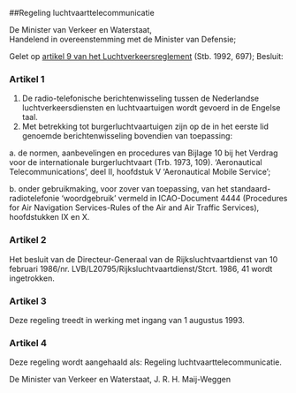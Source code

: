 <meta http-equiv='Content-Type' content='text/html; charset=utf-8' />

##Regeling luchtvaarttelecommunicatie

De Minister van Verkeer en Waterstaat,  
Handelend in overeenstemming met de Minister van Defensie;

Gelet op [artikel 9 van het Luchtverkeersreglement](../../../../AMvB/luchtverkeersreglement/BWBR0005775/README.md) (Stb. 1992, 697);
Besluit:    

### Artikel  1  

1.  De radio-telefonische berichtenwisseling tussen de Nederlandse luchtverkeersdiensten en luchtvaartuigen wordt gevoerd in de Engelse taal.   
2.  Met betrekking tot burgerluchtvaartuigen zijn op de in het eerste lid genoemde berichtenwisseling bovendien van toepassing: 

a. de normen, aanbevelingen en procedures van Bijlage 10 bij het Verdrag voor de internationale burgerluchtvaart (Trb. 1973, 109). ‘Aeronautical Telecommunications’, deel II, hoofdstuk V ‘Aeronautical Mobile Service’; 

b. onder gebruikmaking, voor zover van toepassing, van het standaard-radiotelefonie ‘woordgebruik’ vermeld in ICAO-Document 4444 (Procedures for Air Navigation Services-Rules of the Air and Air Traffic Services), hoofdstukken IX en X.   

### Artikel  2  

Het besluit van de Directeur-Generaal van de Rijksluchtvaartdienst van 10 februari 1986/nr. LVB/L20795/Rijksluchtvaartdienst/Stcrt. 1986, 41 wordt ingetrokken. 

### Artikel  3  

Deze regeling treedt in werking met ingang van 1 augustus 1993. 

### Artikel  4  

Deze regeling wordt aangehaald als: Regeling luchtvaarttelecommunicatie. 

De 
Minister van Verkeer en Waterstaat, 
J. R. H. Maij-Weggen      
